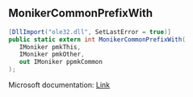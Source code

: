 ## MonikerCommonPrefixWith

```csharp
[DllImport("ole32.dll", SetLastError = true)]
public static extern int MonikerCommonPrefixWith(
   IMoniker pmkThis,
   IMoniker pmkOther,
   out IMoniker ppmkCommon
);
```

Microsoft documentation: [Link](https://learn.microsoft.com/en-us/windows/win32/api/objbase/nf-objbase-monikercommonprefixwith)
